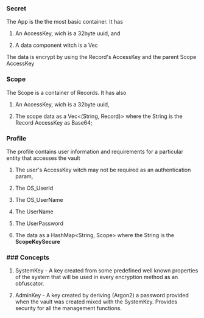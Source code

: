 ### Secret

The App is the the most basic container. It has

1. An AccessKey, wich is a 32byte uuid, and

2. A data component witch is a Vec<u8>

The data is encrypt by using the Record's AccessKey and the parent Scope AccessKey

### Scope

The Scope is a container of Records. It has also

1. An AccessKey, wich is a 32byte uuid,

2. The scope data as a Vec<(String, Record)> where the String is the Record AccessKey as Base64;

### Profile

The profile contains user information and requirements for a particular entity that accesses the vault

1. The user's AccessKey witch may not be required as an authentication param,

2. The OS_UserId

3. The OS_UserName

4. The UserName

5. The UserPassword

6. The data as a HashMap<String, Scope> where the String is the **ScopeKeySecure**





### ### Concepts

1. SystemKey - A key created from some predefined well known properties of the system that will be used in every encryption method as an obfuscator.

2. AdminKey - A key created by deriving (Argon2) a password provided when the vault was created mixed with the SystemKey. Provides security for all the management functions.








